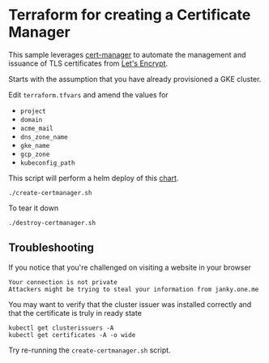 # Terraform for creating a Certificate Manager

This sample leverages [cert-manager](https://github.com/jetstack/cert-manager) to automate the management and issuance of TLS certificates from [Let's Encrypt](https://letsencrypt.org).

Starts with the assumption that you have already provisioned a GKE cluster.

Edit `terraform.tfvars` and amend the values for

* `project`
* `domain`
* `acme_mail`
* `dns_zone_name`
* `gke_name`
* `gcp_zone`
* `kubeconfig_path`

This script will perform a helm deploy of this [chart](https://hub.helm.sh/charts/jetstack/cert-manager).

```
./create-certmanager.sh
```

To tear it down

```
./destroy-certmanager.sh
```

## Troubleshooting

If you notice that you're challenged on visiting a website in your browser

```
Your connection is not private
Attackers might be trying to steal your information from janky.one.me
```

You may want to verify that the cluster issuer was installed correctly and that the certificate is truly in ready state

```
kubectl get clusterissuers -A
kubectl get certificates -A -o wide
```

Try re-running the `create-certmanager.sh` script.